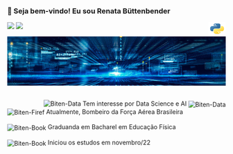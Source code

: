 ###  👋 Seja bem-vindo! Eu sou Renata Büttenbender
  <img align="right" alt="Biten-Python" height="30" width="40" src="https://raw.githubusercontent.com/devicons/devicon/master/icons/python/python-original.svg">
<div>  
<a href="https://www.linkedin.com/in/buttenbender-py/" target="_blank"><img src="https://img.shields.io/badge/-LinkedIn-%230077B5?style=for-the-badge&logo=linkedin&logoColor=white" target="_blank"></a> 
  <a href = "mailto:buttenbender.py@gmail.com"><img src="https://img.shields.io/badge/Gmail-D14836?style=for-the-badge&logo=gmail&logoColor=white" target="_blank"></a>
</div>
<p align="center">
  <img src="banner.jpg" >
</p>

##
  <div align="right">
    <img align="centre" alt="Biten-Data" height="50" width="50" src="https://cdn.discordapp.com/attachments/1047516455077421058/1047518945453821963/680-it-developer-gradient.gif">
    Tem interesse por Data Science e AI <img align="center" alt="Biten-Data" height="50" width="50" src="https://cdn.discordapp.com/attachments/1047516455077421058/1047516555136733225/153-bar-chart-growth-gradient.gif">
    </div>

<div>
  <div>
    <img align="center" alt="Biten-Firef" height="50" width="50" src="https://cdn.discordapp.com/attachments/1047516455077421058/1047518946527563796/678-fireman-gradient.gif">
    Atualmente, Bombeiro da Força Aérea Brasileira  
  </div>
  <br>
  <div>
    <img align="center" alt="Biten-Book" height="50" width="50" src="https://cdn.discordapp.com/attachments/1047516455077421058/1047518945793552444/1764-pushups-gradient.gif">
    Graduanda em Bacharel em Educação Física
  </div>
  <br>
  <div>
    <img align="center" alt="Biten-Book" height="50" width="50" src="https://cdn.discordapp.com/attachments/1047516455077421058/1047518947437707305/112-book-morph-gradient.gif">
    Iniciou os estudos em novembro/22
  </div>
   <br>
  <div align="right">

  </div>
    

##
